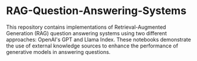 # RAG-Question-Answering-Systems
This repository contains implementations of Retrieval-Augmented Generation (RAG) question answering systems using two different approaches: OpenAI's GPT and Llama Index. These notebooks demonstrate the use of external knowledge sources to enhance the performance of generative models in answering questions.
